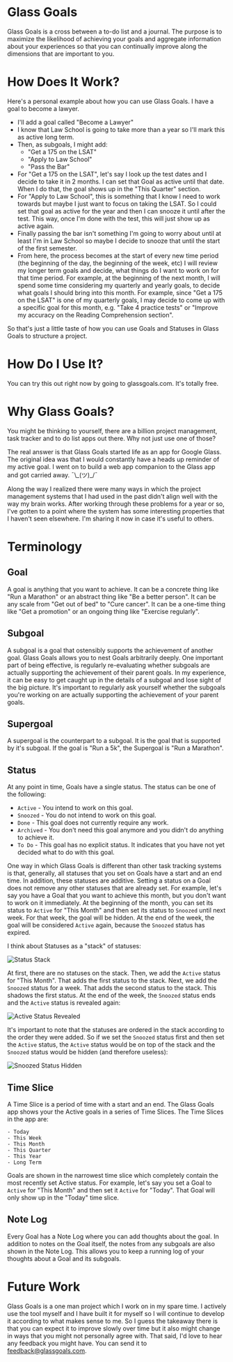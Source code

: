 
# Glass Goals

Glass Goals is a cross between a to-do list and a journal. The purpose is to maximize the likelihood of achieving your goals and aggregate information about your experiences so that you can continually improve along the dimensions that are important to you.

# How Does It Work?

Here's a personal example about how you can use Glass Goals. I have a goal to become a lawyer.

 - I'll add a goal called "Become a Lawyer"
 - I know that Law School is going to take more than a year so I'll mark this as active long term.
 - Then, as subgoals, I might add:
   - "Get a 175 on the LSAT"
   - "Apply to Law School"
   - "Pass the Bar"
 - For "Get a 175 on the LSAT", let's say I look up the test dates and I decide to take it in 2 months. I can set that Goal as active until that date. When I do that, the goal shows up in the "This Quarter" section.
 - For "Apply to Law School", this is something that I know I need to work towards but maybe I just want to focus on taking the LSAT. So I could set that goal as active for the year and then I can snooze it until after the test. This way, once I'm done with the test, this will just show up as active again.
 - Finally passing the bar isn't something I'm going to worry about until at least I'm in Law School so maybe I decide to snooze that until the start of the first semester.
 - From here, the process becomes at the start of every new time period (the beginning of the day, the beginning of the week, etc) I will review my longer term goals and decide, what things do I want to work on for that time period. For example, at the beginning of the next month, I will spend some time considering my quarterly and yearly goals, to decide what goals I should bring into this month. For example, since "Get a 175 on the LSAT" is one of my quarterly goals, I may decide to come up with a specific goal for this month, e.g. "Take 4 practice tests" or "Improve my accuracy on the Reading Comprehension section".

So that's just a little taste of how you can use Goals and Statuses in Glass Goals to structure a project.

# How Do I Use It?

You can try this out right now by going to glassgoals.com. It's totally free.

# Why Glass Goals?

You might be thinking to yourself, there are a billion project management, task tracker and to do list apps out there. Why not just use one of those? 

The real answer is that Glass Goals started life as an app for Google Glass. The original idea was that I would constantly have a heads up reminder of my active goal. I went on to build a web app companion to the Glass app and got carried away. ¯\\\_(ツ)\_/¯

Along the way I realized there were many ways in which the project management systems that I had used in the past didn't align well with the way my brain works. After working through these problems for a year or so, I've gotten to a point where the system has some interesting properties that I haven't seen elsewhere. I'm sharing it now in case it's useful to others.

# Terminology

## Goal

A goal is anything that you want to achieve. It can be a concrete thing like "Run a Marathon" or an abstract thing like "Be a better person". It can be any scale from "Get out of bed" to "Cure cancer". It can be a one-time thing like "Get a promotion" or an ongoing thing like "Exercise regularly".

## Subgoal

A subgoal is a goal that ostensibly supports the achievement of another goal. Glass Goals allows you to nest Goals arbitrarily deeply. One important part of being effective, is regularly re-evaluating whether subgoals are actually supporting the achievement of their parent goals. In my experience, it can be easy to get caught up in the details of a subgoal and lose sight of the big picture. It's important to regularly ask yourself whether the subgoals you're working on are actually supporting the achievement of your parent goals.

## Supergoal

A supergoal is the counterpart to a subgoal. It is the goal that is supported by it's subgoal. If the goal is "Run a 5k", the Supergoal is "Run a Marathon". 

## Status

At any point in time, Goals have a single status. The status can be one of the following:

 - `Active` - You intend to work on this goal.
 - `Snoozed` - You do not intend to work on this goal.
 - `Done` - This goal does not currently require any work.
 - `Archived` - You don't need this goal anymore and you didn't do anything to achieve it.
 - `To Do` - This goal has no explicit status. It indicates that you have not yet decided what to do with this goal.

One way in which Glass Goals is different than other task tracking systems is that, generally, all statuses that you set on Goals have a start and an end time. In addition, these statuses are additive. Setting a status on a Goal does not remove any other statuses that are already set. For example, let's say you have a Goal that you want to achieve this month, but you don't want to work on it immediately. At the beginning of the month, you can set its status to `Active` for "This Month" and then set its status to `Snoozed` until next week. For that week, the goal will be hidden. At the end of the week, the goal will be considered `Active` again, because the `Snoozed` status has expired.

I think about Statuses as a "stack" of statuses:

 ![Status Stack](docs/images/status_stack.png)

At first, there are no statuses on the stack. Then, we add the `Active` status for "This Month". That adds the first status to the stack. Next, we add the `Snoozed` status for a week. That adds the second status to the stack. This shadows the first status. At the end of the week, the `Snoozed` status ends and the `Active` status is revealed again: 

![Active Status Revealed](docs/images/active_status_revealed.png)

It's important to note that the statuses are ordered in the stack according to the order they were added. So if we set the `Snoozed` status first and then set the `Active` status, the `Active` status would be on top of the stack and the `Snoozed` status would be hidden (and therefore useless):

![Snoozed Status Hidden](docs/images/snoozed_status_hidden.png)

## Time Slice

A Time Slice is a period of time with a start and an end. The Glass Goals app shows your the Active goals in a series of Time Slices. The Time Slices in the app are:

    - Today
    - This Week
    - This Month
    - This Quarter
    - This Year
    - Long Term

Goals are shown in the narrowest time slice which completely contain the most recently set Active status. For example, let's say you set a Goal to `Active` for "This Month" and then set it `Active` for "Today". That Goal will only show up in the "Today" time slice.

## Note Log

Every Goal has a Note Log where you can add thoughts about the goal. In addition to notes on the Goal itself, the notes from any subgoals are also shown in the Note Log. This allows you to keep a running log of your thoughts about a Goal and its subgoals.

# Future Work

Glass Goals is a one man project which I work on in my spare time. I actively use the tool myself and I have built it for myself so I will continue to develop it according to what makes sense to me. So I guess the takeaway there is that you can expect it to improve slowly over time but it also might change in ways that you might not personally agree with. That said, I'd love to hear any feedback you might have. You can send it to feedback@glassgoals.com.